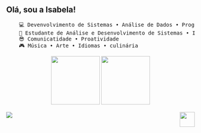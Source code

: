 ## Olá, sou a Isabela!

<pre>
    💻 Devenvolvimento de Sistemas • Análise de Dados • Programação 
    📖 Estudante de Análise e Desenvolvimento de Sistemas • IFSP
    😎 Comunicatidade • Proatividade  
    🎮 Música • Arte • Idiomas • culinária
</pre>

<div align="center">
  <img height="130em" src="https://github-readme-stats.vercel.app/api?username=isabela-izidorio&theme=github_dark&show_icons=true&locale=pt-br&rank_icon=github&hide=contribs,issues" />
  <img height="130em" src="https://github-readme-stats.vercel.app/api/top-langs/?username=isabela-izidorio&layout=compact&locale=pt-br&theme=github_dark" />
</div>
<br>

<div style="display: inline_block">
  <a href="https://skillicons.dev">
    <img src="https://skillicons.dev/icons?i=html,css,js,c,mysql" /> 
  </a>  
  <a href="www.linkedin.com/in/isabela-de-melo-izidorio-910401334"> <img height="40" align="right" src="https://img.shields.io/badge/LinkedIn-0077B5?style=for-the-badge&logo=linkedin&logoColor=white" /> </a>
</div>

